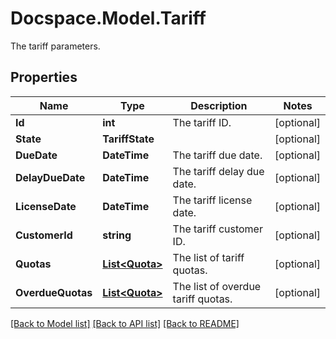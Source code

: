 # Docspace.Model.Tariff
The tariff parameters.

## Properties

Name | Type | Description | Notes
------------ | ------------- | ------------- | -------------
**Id** | **int** | The tariff ID. | [optional] 
**State** | **TariffState** |  | [optional] 
**DueDate** | **DateTime** | The tariff due date. | [optional] 
**DelayDueDate** | **DateTime** | The tariff delay due date. | [optional] 
**LicenseDate** | **DateTime** | The tariff license date. | [optional] 
**CustomerId** | **string** | The tariff customer ID. | [optional] 
**Quotas** | [**List&lt;Quota&gt;**](Quota.md) | The list of tariff quotas. | [optional] 
**OverdueQuotas** | [**List&lt;Quota&gt;**](Quota.md) | The list of overdue tariff quotas. | [optional] 

[[Back to Model list]](../README.md#documentation-for-models) [[Back to API list]](../README.md#documentation-for-api-endpoints) [[Back to README]](../README.md)

